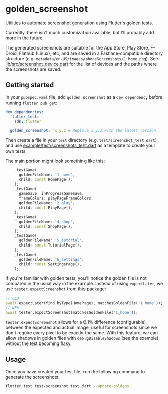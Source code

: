 # golden_screenshot

Utilities to automate screenshot generation using Flutter's golden tests.

Currently, there isn't much customization available, but I'll probably add more in the future.

The generated screenshots are suitable for the App Store, Play Store, F-Droid, Flathub (Linux), etc,
and are saved in a Fastlane-compatible directory structure (e.g. `metadata/en-US/images/phoneScreenshots/1_home.png`).
See [lib/src/screenshot_device.dart](https://github.com/adil192/golden_screenshot/blob/main/lib/src/screenshot_device.dart)
for the list of devices and the paths where the screenshots are saved.

## Getting started

In your `pubspec.yaml` file, add `golden_screenshot` as a `dev_dependency` before running `flutter pub get`:

```yaml
dev_dependencies:
  flutter_test:
    sdk: flutter
  
  golden_screenshot: ^x.y.z # Replace x.y.z with the latest version
```

Then create a file in your `test` directory (e.g. `test/screenshot_test.dart`) and use
[example/test/screenshots_test.dart](https://github.com/adil192/golden_screenshot/blob/main/example/test/screenshots_test.dart)
as a template to create your own tests.

The main portion might look something like this:

```dart
    _testGame(
      goldenFileName: '1_home',
      child: const HomePage(),
    );
    _testGame(
      gameSave: inProgressGameSave,
      frameColors: playPageFrameColors,
      goldenFileName: '2_play',
      child: const PlayPage(),
    );
    _testGame(
      goldenFileName: '4_shop',
      child: const ShopPage(),
    );
    _testGame(
      goldenFileName: '5_tutorial',
      child: const TutorialPage(),
    );
    _testGame(
      goldenFileName: '6_settings',
      child: const SettingsPage(),
    );
```

If you're familiar with golden tests,
you'll notice the golden file is not compared in the usual way in the example.
Instead of using `expectLater`, we use `tester.expectScreenshot` from this package:

```dart
// OLD
await expectLater(find.byType(HomePage), matchesGoldenFile('1_home'));
// NEW
await tester.expectScreenshot(matchesGoldenFile('1_home'));
```

`tester.expectScreenshot` allows for a 0.1% difference (configurable) between the expected and actual image,
useful for screenshots since we don't require every pixel to be exactly the same.
With this feature, we can allow shadows in golden files with `debugDisableShadows` (see the example)
without the test becoming
[flaky](https://api.flutter.dev/flutter/painting/debugDisableShadows.html).

## Usage

Once you have created your test file, run the following command to generate the screenshots:

```bash
flutter test test/screenshot_test.dart --update-goldens
```
